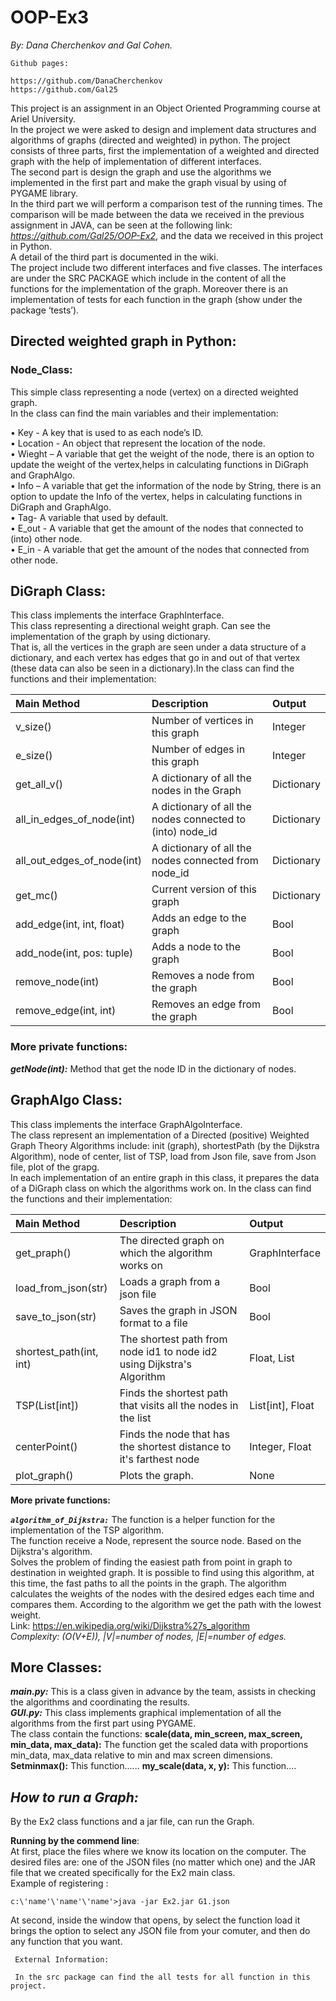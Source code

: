 # OOP-Ex3

_By: Dana Cherchenkov and Gal Cohen._
```
Github pages:

https://github.com/DanaCherchenkov 
https://github.com/Gal25
```

This project is an assignment in an Object Oriented Programming course at Ariel University.\
In the project we were asked to design and implement data structures and algorithms of graphs (directed and weighted) in python. 
The project consists of three parts, first the implementation of a weighted and directed graph with the help of implementation of different interfaces. \
The second part is design the graph and use the algorithms we implemented in the first part and make the graph visual by using of PYGAME library.\
In the third part we will perform a comparison test of the running times. The comparison will be made between the data we received in the previous assignment in JAVA, can be seen at the following link: _https://github.com/Gal25/OOP-Ex2_, and the data we received in this project in Python.\
A detail of the third part is documented in the wiki.\
The project include two different interfaces and five classes. The interfaces are under the SRC PACKAGE which include in the content of all the functions for the implementation of the graph. Moreover there is an implementation of tests for each function in the graph (show under the package ‘tests’).



## Directed weighted graph in Python:
### __Node_Class:__
This simple class representing a node (vertex) on a directed weighted graph.\
In the class can find the main variables and their implementation:

•	Key -  A key that is used to as each node’s ID.\
•	Location -  An object that represent the location of the node.\
•	Wieght – A variable that get the weight of the node, there is an option to update the weight of the vertex,helps in calculating functions in DiGraph and GraphAlgo.\
•	Info –  A variable that get the information of the node by String, there is an option to update the Info of the vertex, helps in calculating functions in DiGraph and GraphAlgo.\
•	Tag- A variable that used by default.\
• E_out - A variable that get the amount of the nodes that connected to (into) other node.\
• E_in - A variable that get the amount of the nodes that connected from other node.


## __DiGraph Class:__
This class implements the interface GraphInterface.\
This class representing  a directional weight graph. Can see the implementation of the graph by using dictionary.\
That is, all the vertices in the graph are seen under a data structure of a dictionary, and each vertex has edges that go in and out of that vertex (these data can also be seen in a dictionary).In the class can find the functions and their implementation:

| __Main Method__ | __Description__ | __Output__ |
| :---------------- | :---------------- | :---------------|
| v_size() | Number of vertices in this graph | Integer |
| e_size() | Number of edges in this graph | Integer |
| get_all_v() | A dictionary of all the nodes in the Graph | Dictionary |
| all_in_edges_of_node(int) | A dictionary of all the nodes connected to (into) node_id | Dictionary |
| all_out_edges_of_node(int) | A dictionary of all the nodes connected from node_id | Dictionary |
| get_mc() | Current version of this graph | Dictionary |
| add_edge(int, int, float) | Adds an edge to the graph | Bool |
| add_node(int, pos: tuple) | Adds a node to the graph | Bool |
| remove_node(int) | Removes a node from the graph | Bool |
| remove_edge(int, int) | Removes an edge from the graph | Bool |





### __More private functions:__
**_getNode(int):_** Method that get the node ID in the dictionary of nodes.




## __GraphAlgo Class:__
This class implements the interface GraphAlgoInterface.\
The class represent an implementation of a Directed (positive) Weighted Graph Theory Algorithms include: init (graph), shortestPath (by the Dijkstra Algorithm), node of center, list of TSP, load from Json file, save from Json file, plot of the grapg.\
In each implementation of an entire graph in this class, it prepares the data of a DiGraph class on which the algorithms work on.
In the class can find the functions and their implementation:


| __Main Method__ | __Description__ | __Output__|
| :---------------- | :---------------- | :-------------|
| get_praph() | The directed graph on which the algorithm works on | GraphInterface |
| load_from_json(str) | Loads a graph from a json file | Bool |
| save_to_json(str) | Saves the graph in JSON format to a file | Bool | 
| shortest_path(int, int) | The shortest path from node id1 to node id2 using Dijkstra's Algorithm | Float, List |
| TSP(List[int]) | Finds the shortest path that visits all the nodes in the list | List[int], Float |
| centerPoint() | Finds the node that has the shortest distance to it's farthest node | Integer, Float |
| plot_graph() | Plots the graph. | None|

  
__More private functions:__
  
**_`algorithm_of_Dijkstra:`_** The function is a helper function for the implementation of the TSP algorithm.\
The function receive a Node, represent the source node. Based on the Dijkstra's algorithm.\
Solves the problem of finding the easiest path from point in graph to destination in weighted graph. It is possible to find using       this algorithm, at this time, the fast paths to all the points in the graph. The algorithm calculates the weights of the nodes with     the desired edges each time and compares them. According to the algorithm we get the path with the lowest weight.\
Link: https://en.wikipedia.org/wiki/Dijkstra%27s_algorithm \
_Complexity: (O(V+E)), |V|=number of nodes, |E|=number of edges._




## __More Classes:__
**_main.py:_**  This is a class given in advance by the team, assists in checking the algorithms and coordinating the results.\
**_GUI.py:_** This class implements graphical implementation of all the algorithms from the first part using PYGAME.\
The class contain the functions:
**scale(data, min_screen, max_screen, min_data, max_data):** The function get the scaled data with proportions min_data, max_data
 relative to min and max screen dimensions.
**Setminmax():** This function......
**my_scale(data, x, y):** This function....

  
## _How to run a Graph:_
By the Ex2 class functions and a jar file, can run the Graph.
  
__Running by the commend line__:\
  At first, place the files where we know its location on the computer. The desired files are: one of the JSON files (no matter which one) and the JAR file that we created specifically for the Ex2 main class.\
Example of registering : 
  ```
  c:\'name'\'name'\'name'>java -jar Ex2.jar G1.json
  ```
 At second, inside the window that opens, by select the function load it brings the option to select any JSON file from your comuter, and then do any function that you want.
  
  
 ```
  External Information:
  
  In the src package can find the all tests for all function in this project.
 ```
  
